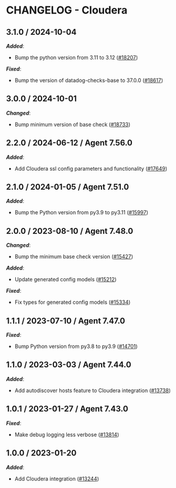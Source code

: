 # CHANGELOG - Cloudera

<!-- towncrier release notes start -->

## 3.1.0 / 2024-10-04

***Added***:

* Bump the python version from 3.11 to 3.12 ([#18207](https://github.com/DataDog/integrations-core/pull/18207))

***Fixed***:

* Bump the version of datadog-checks-base to 37.0.0 ([#18617](https://github.com/DataDog/integrations-core/pull/18617))

## 3.0.0 / 2024-10-01

***Changed***:

* Bump minimum version of base check ([#18733](https://github.com/DataDog/integrations-core/pull/18733))

## 2.2.0 / 2024-06-12 / Agent 7.56.0

***Added***:

* Add Cloudera ssl config parameters and functionality ([#17649](https://github.com/DataDog/integrations-core/pull/17649))

## 2.1.0 / 2024-01-05 / Agent 7.51.0

***Added***:

* Bump the Python version from py3.9 to py3.11 ([#15997](https://github.com/DataDog/integrations-core/pull/15997))

## 2.0.0 / 2023-08-10 / Agent 7.48.0

***Changed***:

* Bump the minimum base check version ([#15427](https://github.com/DataDog/integrations-core/pull/15427))

***Added***:

* Update generated config models ([#15212](https://github.com/DataDog/integrations-core/pull/15212))

***Fixed***:

* Fix types for generated config models ([#15334](https://github.com/DataDog/integrations-core/pull/15334))

## 1.1.1 / 2023-07-10 / Agent 7.47.0

***Fixed***:

* Bump Python version from py3.8 to py3.9 ([#14701](https://github.com/DataDog/integrations-core/pull/14701))

## 1.1.0 / 2023-03-03 / Agent 7.44.0

***Added***:

* Add autodiscover hosts feature to Cloudera integration ([#13738](https://github.com/DataDog/integrations-core/pull/13738))

## 1.0.1 / 2023-01-27 / Agent 7.43.0

***Fixed***:

* Make debug logging less verbose ([#13814](https://github.com/DataDog/integrations-core/pull/13814))

## 1.0.0 / 2023-01-20

***Added***:

* Add Cloudera integration ([#13244](https://github.com/DataDog/integrations-core/pull/13244))
